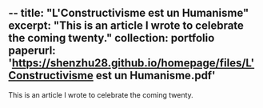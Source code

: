 --
title: "L'Constructivisme est un Humanisme"
excerpt: "This is an article I wrote to celebrate the coming twenty."
collection: portfolio
paperurl: 'https://shenzhu28.github.io/homepage/files/L'Constructivisme est un Humanisme.pdf'
---

This is an article I wrote to celebrate the coming twenty.
